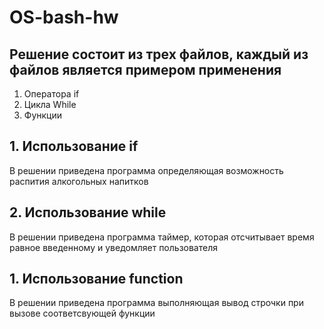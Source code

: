 # OS-bash-hw
## Решение состоит из трех файлов, каждый из файлов является примером применения 
1. Оператора if
2. Цикла While
3. Функции
## 1. Использование if
В решении приведена программа определяющая возможность распития алкогольных напитков
## 2. Использование while
В решении приведена программа таймер, которая отсчитывает время равное введенному и уведомляет пользователя
## 1. Использование function
В решении приведена программа выполняющая вывод строчки при вызове соответсвующей функции
